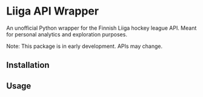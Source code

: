 # Liiga API Wrapper

An unofficial Python wrapper for the Finnish Liiga hockey league API.
Meant for personal analytics and exploration purposes.

Note: This package is in early development. APIs may change.

## Installation

## Usage



